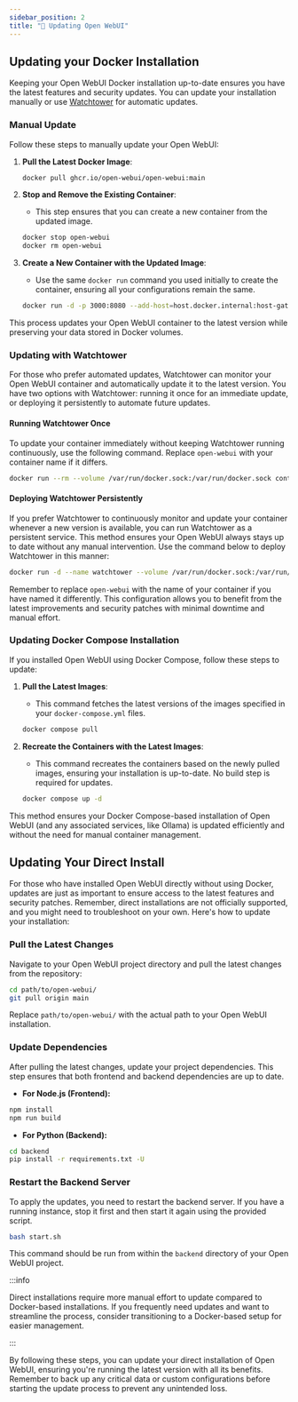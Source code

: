 ```yaml
---
sidebar_position: 2
title: "🔄 Updating Open WebUI"
---
```


## Updating your Docker Installation

Keeping your Open WebUI Docker installation up-to-date ensures you have the latest features and security updates. You can update your installation manually or use [Watchtower](https://containrrr.dev/watchtower/) for automatic updates.

### Manual Update

Follow these steps to manually update your Open WebUI:

1. **Pull the Latest Docker Image**:
   ```bash
   docker pull ghcr.io/open-webui/open-webui:main
   ```

2. **Stop and Remove the Existing Container**:
   - This step ensures that you can create a new container from the updated image.
   ```bash
   docker stop open-webui
   docker rm open-webui
   ```

3. **Create a New Container with the Updated Image**:
   - Use the same `docker run` command you used initially to create the container, ensuring all your configurations remain the same.
   ```bash
   docker run -d -p 3000:8080 --add-host=host.docker.internal:host-gateway -v open-webui:/app/backend/data --name open-webui --restart always ghcr.io/open-webui/open-webui:main
   ```

This process updates your Open WebUI container to the latest version while preserving your data stored in Docker volumes.

### Updating with Watchtower

For those who prefer automated updates, Watchtower can monitor your Open WebUI container and automatically update it to the latest version. You have two options with Watchtower: running it once for an immediate update, or deploying it persistently to automate future updates.

#### Running Watchtower Once

To update your container immediately without keeping Watchtower running continuously, use the following command. Replace `open-webui` with your container name if it differs.

```bash
docker run --rm --volume /var/run/docker.sock:/var/run/docker.sock containrrr/watchtower --run-once open-webui
```

#### Deploying Watchtower Persistently

If you prefer Watchtower to continuously monitor and update your container whenever a new version is available, you can run Watchtower as a persistent service. This method ensures your Open WebUI always stays up to date without any manual intervention. Use the command below to deploy Watchtower in this manner:

```bash
docker run -d --name watchtower --volume /var/run/docker.sock:/var/run/docker.sock containrrr/watchtower open-webui
```

Remember to replace `open-webui` with the name of your container if you have named it differently. This configuration allows you to benefit from the latest improvements and security patches with minimal downtime and manual effort.

### Updating Docker Compose Installation

If you installed Open WebUI using Docker Compose, follow these steps to update:

1. **Pull the Latest Images**:
   - This command fetches the latest versions of the images specified in your `docker-compose.yml` files.
   ```bash
   docker compose pull
   ```

2. **Recreate the Containers with the Latest Images**:
   - This command recreates the containers based on the newly pulled images, ensuring your installation is up-to-date. No build step is required for updates.
   ```bash
   docker compose up -d
   ```

This method ensures your Docker Compose-based installation of Open WebUI (and any associated services, like Ollama) is updated efficiently and without the need for manual container management.

## Updating Your Direct Install

For those who have installed Open WebUI directly without using Docker, updates are just as important to ensure access to the latest features and security patches. Remember, direct installations are not officially supported, and you might need to troubleshoot on your own. Here's how to update your installation:

### Pull the Latest Changes

Navigate to your Open WebUI project directory and pull the latest changes from the repository:

```sh
cd path/to/open-webui/
git pull origin main
```

Replace `path/to/open-webui/` with the actual path to your Open WebUI installation.

### Update Dependencies

After pulling the latest changes, update your project dependencies. This step ensures that both frontend and backend dependencies are up to date.

- **For Node.js (Frontend):**

```sh
npm install
npm run build
```

- **For Python (Backend):**

```sh
cd backend
pip install -r requirements.txt -U
```

### Restart the Backend Server

To apply the updates, you need to restart the backend server. If you have a running instance, stop it first and then start it again using the provided script.

```sh
bash start.sh
```

This command should be run from within the `backend` directory of your Open WebUI project.

:::info

Direct installations require more manual effort to update compared to Docker-based installations. If you frequently need updates and want to streamline the process, consider transitioning to a Docker-based setup for easier management.

:::

By following these steps, you can update your direct installation of Open WebUI, ensuring you're running the latest version with all its benefits. Remember to back up any critical data or custom configurations before starting the update process to prevent any unintended loss.